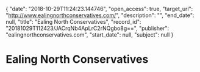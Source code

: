 {
  "date": "2018-10-29T11:24:23.144746", 
  "open_access": true, 
  "target_url": "http://www.ealingnorthconservatives.com/", 
  "description": "", 
  "end_date": null, 
  "title": "Ealing North Conservatives", 
  "record_id": "20181029T112423/JACrqNb4ApLrC2rNQgbo8g==", 
  "publisher": "ealingnorthconservatives.com", 
  "start_date": null, 
  "subject": null
}

# Ealing North Conservatives

